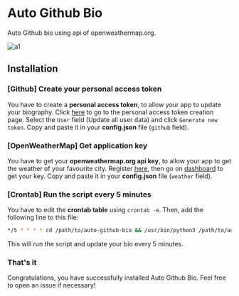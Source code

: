 # Auto Github Bio

Auto Github bio using api of openweathermap.org.

![a1](https://prnt.sc/11aeift)

## Installation

### [Github] Create your personal access token

You have to create a **personal access token**, to allow your app to update your biography. Click [here](https://github.com/settings/tokens/new) to go to the personal access token creation page. Select the `User` field (Update all user data) and click `Generate new token`. Copy and paste it in your **config.json** file (`github` field).

### [OpenWeatherMap] Get application key

You have to get your **openweathermap.org api key**, to allow your app to get the weather of your favourite city. Register [here](https://openweathermap.org/home/sign_up), then go on [dashboard](https://home.openweathermap.org/api_keys) to get your key. Copy and paste it in your **config.json** file (`weather` field).

### [Crontab] Run the script every 5 minutes

You have to edit the **crontab table** using `crontab -e`. Then, add the following line to this file:  
```sh
*/5 * * * * cd /path/to/auto-github-bio && /usr/bin/python3 /path/to/auto-github-bio/main.py >> ~/cron.log 2>&1
```
This will run the script and update your bio every 5 minutes.

### That's it

Congratulations, you have successfully installed Auto Github Bio. Feel free to open an issue if necessary!

